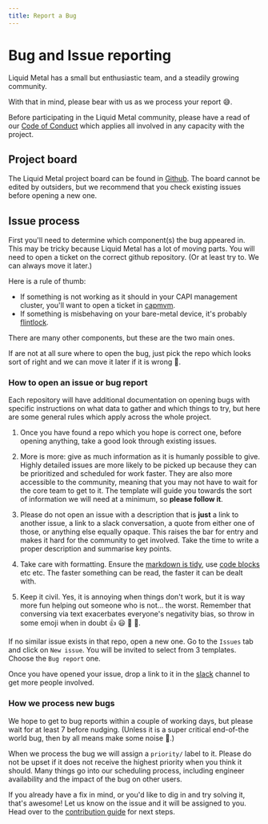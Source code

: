```yaml
---
title: Report a Bug
---
```


# Bug and Issue reporting

Liquid Metal has a small but enthusiastic team, and a steadily growing community.

With that in mind, please bear with us as we process your report :sweat_smile:.

Before participating in the Liquid Metal community, please have a read of our
[Code of Conduct][coc] which applies all involved in any capacity with the project.

## Project board

The Liquid Metal project board can be found in [Github][board]. The board cannot be
edited by outsiders, but we recommend that you check existing issues before opening
a new one.

## Issue process

First you'll need to determine which component(s) the bug appeared in. This may
be tricky because Liquid Metal has a lot of moving parts.
You will need to open a ticket on the correct github repository. (Or at least
try to. We can always move it later.)

Here is a rule of thumb:
- If something is not working as it should in your CAPI management cluster, you'll want to
  open a ticket in [capmvm][capmvm].
- If something is misbehaving on your bare-metal device, it's probably [flintlock][flintlock].

There are many other components, but these are the two main ones.

If are not at all sure where to open the bug, just pick the repo which looks
sort of right and we can move it later if it is wrong :slightly_smiling_face:.

### How to open an issue or bug report

Each repository will have additional documentation on opening bugs with specific
instructions on what data to gather and which things to try, but here are some
general rules which apply across the whole project.

1. Once you have found a repo which you hope is correct one, before opening anything,
  take a good look through existing issues.

1. More is more: give as much information as it is humanly possible to give.
  Highly detailed issues are more likely to be picked up because they can be prioritized and
  scheduled for work faster. They are also more accessible
  to the community, meaning that you may not have to wait for the core team to get to it.
  The template will guide you towards the sort of information we will need at a minimum,
  so **please follow it**.

1. Please do not open an issue with a description that is **just** a link to another issue,
  a link to a slack conversation, a quote from either one of those, or anything else
  equally opaque. This raises the bar for entry and makes it hard for the community
  to get involved. Take the time to write a proper description and summarise key points.

1. Take care with formatting. Ensure the [markdown is tidy][md], use [code blocks][blocks] etc etc.
  The faster something can be read, the faster it can be dealt with.

1. Keep it civil. Yes, it is annoying when things don't work, but it is way more fun helping out
  someone who is not... the worst. Remember that conversing via text exacerbates
  everyone's negativity bias, so throw in some emoji when in doubt :+1: :smiley: :rocket: :tada:.

If no similar issue exists in that repo, open a new one. Go to the `Issues`
tab and click on `New issue`. You will be invited to select from 3 templates.
Choose the `Bug report` one.

Once you have opened your issue, drop a link to it in the [slack][slack] channel to get more people
involved.

### How we process new bugs

We hope to get to bug reports within a couple of working days, but please wait for at least
7 before nudging. (Unless it is a super critical end-of-the world bug, then by all means
make some noise :loudspeaker:.)

When we process the bug we will assign a `priority/` label to it. Please do not be
upset if it does not receive the highest priority when you think it should. Many things
go into our scheduling process, including engineer availability and the impact of the
bug on other users.

If you already have a fix in mind, or you'd like to dig in and try solving it, that's
awesome! Let us know on the issue and it will be assigned to you. Head over to the
[contribution guide][contrib] for next steps.

[coc]: /docs/community/coc
[slack]: https://weave-community.slack.com/archives/C02KARWGR7S
[board]: https://github.com/orgs/weaveworks-liquidmetal/projects/1/views/2
[capmvm]: https://github.com/liquidmetal-dev/cluster-api-provider-microvm
[discussion]: https://github.com/liquidmetal-dev/cluster-api-provider-microvm/discussions/categories/ideas
[flintlock]: https://github.com/liquidmetal-dev/flintlock
[contributing]: /docs/community/contributing
[md]: https://docs.github.com/en/free-pro-team@latest/github/writing-on-github/getting-started-with-writing-and-formatting-on-github
[blocks]: https://docs.github.com/en/free-pro-team@latest/github/writing-on-github/creating-and-highlighting-code-blocks
[contrib]: /docs/community/contributing/welcome

